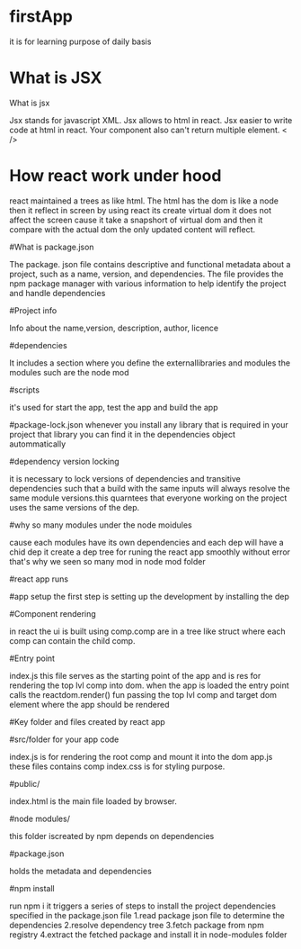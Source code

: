 # firstApp
 it is for learning purpose of daily basis
# What is JSX
What is jsx

Jsx stands for javascript XML. Jsx allows to html in react. Jsx easier to write code at html in react.
Your  component also can't return multiple element.
<fragment />
< />
<div />

# How react work under hood
react maintained a trees as like html. The html has the dom is like a node then it reflect in screen by using react its create virtual dom it does not affect the screen cause it take a snapshort of virtual dom and then it compare with the actual dom the only updated content will reflect.

#What is package.json

The package. json file contains descriptive and functional metadata about a project, such as a name, version, and dependencies. The file provides the npm package manager with various information to help identify the project and handle dependencies

#Project info

Info about the 
name,version, description, author, licence

#dependencies

It includes a section where you define the externallibraries and modules the modules such are the node mod

#scripts

it's used for start the app, test the app and build the app

#package-lock.json
whenever you install any library that is required in your project that library you can find it in the dependencies object autommatically

#dependency version locking

it is necessary to lock versions of dependencies and transitive dependencies such that a build with the same inputs will always resolve the same module versions.this quarntees that everyone working on the project uses the same versions of the dep.

#why so many modules under the node moidules

cause each modules have its own dependencies and each dep will have a chid dep it create a dep tree for runing the react app smoothly without error that's why we seen so many mod in node mod folder

#react app runs

#app setup
the first step is setting up the development by installing the dep

#Component rendering

in react the ui is built using comp.comp are in a tree like struct where each comp can contain the child comp.

#Entry point

index.js this file serves as the starting point of the app and is res for rendering the top lvl comp into dom. when the app is loaded the entry point calls the reactdom.render() fun passing the top lvl comp and target dom element where the app should be rendered

#Key folder and files created by react app

#src/folder for your app code

index.js is for rendering the root comp and mount it into the dom app.js these files contains comp index.css is for styling purpose.

#public/

index.html is the main file loaded by browser.

#node modules/

this folder iscreated by npm depends on dependencies

#package.json

holds the metadata and dependencies

#npm install

run npm i it triggers a series of steps to install the project dependencies specified in the package.json file 1.read package json file to determine the dependencies 2.resolve dependency tree 3.fetch package from npm registry 4.extract the fetched package and install it in node-modules folder
